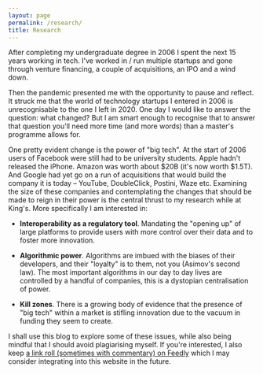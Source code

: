 ```yaml
---
layout: page
permalink: /research/
title: Research
---
```


After completing my undergraduate degree in 2006 I spent the next 15 years working in tech. I've worked in / run multiple startups and gone through venture financing, a couple of acquisitions, an IPO and a wind down.

Then the pandemic presented me with the opportunity to pause and reflect. It struck me that the world of technology startups I entered in 2006 is unrecognisable to the one I left in 2020. One day I would like to answer the question: what changed? But I am smart enough to recognise that to answer that question you'll need more time (and more words) than a master's programme allows for.

One pretty evident change is the power of "big tech". At the start of 2006 users of Facebook were still had to be university students. Apple hadn't released the iPhone. Amazon was worth about $20B (it's now worth $1.5T). And Google had yet go on a run of acquisitions that would build the company it is today – YouTube, DoubleClick, Postini, Waze etc. Examining the size of these companies and contemplating the changes that should be made to reign in their power is the central thrust to my research while at King's. More specifically I am interested in:

- **Interoperability as a regulatory tool**. Mandating the "opening up" of large platforms to provide users with more control over their data and to foster more innovation.

- **Algorithmic power**. Algorithms are imbued with the biases of their developers, and their "loyalty" is to them, not you (Asimov's second law). The most important algorithms in our day to day lives are controlled by a handful of companies, this is a dystopian centralisation of power.

- **Kill zones**. There is a growing body of evidence that the presence of "big tech" within a market is stifling innovation due to the vacuum in funding they seem to create.

I shall use this blog to explore some of these issues, while also being mindful that I should avoid plagiarising myself. If you're interested, I also keep [a link roll (sometimes with commentary) on Feedly](https://feedly.com/i/subscription/feed%2Fhttps%3A%2F%2Ffeedly.com%2Ff%2FB1jE9fPHJVsiCPCm37xkZ6y1) which I may consider integrating into this website in the future.
